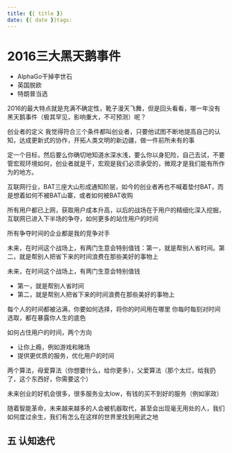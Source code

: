 ```yaml
---
title: {{ title }}
date: {{ date }}tags:
---
```

# 2016三大黑天鹅事件


* AlphaGo干掉李世石
* 英国脱欧
* 特朗普当选

2016的最大特点就是充满不确定性，靴子漫天飞舞，但是回头看看，哪一年没有黑天鹅事件（极其罕见，影响重大，不可预测）呢？

创业者的定义
我觉得符合三个条件都叫创业者，只要他试图不断地提高自己的认知，达成更新式的协作，开拓人类文明的新边疆，做一件前所未有的事

定一个目标，然后要么你确切地知道水深水浅，要么你以身犯险，自己去试，不要管宏观环境如何，创业者就是干，宏观是我们必须承受的，微观才是我们能有所作为的地方。

互联网行业，BAT三座大山形成通知阶层，如今的创业者再也不喊着垫付BAT，而是想着如何不被BAT山寨，或者如何被BAT收购

所有用户都已上网，获取用户成本升高，以后的战场在于用户的精细化深入挖掘，互联网已进入下半场的争夺，如何更多的站住用户的时间

所有争夺时间的企业都是我的竞争对手

未来，在时间这个战场上，有两门生意会特别值钱：第一，就是帮别人省时间。第二，就是帮别人把省下来的时间浪费在那些美好的事物上

未来，在时间这个战场上，有两门生意会特别值钱

- 第一，就是帮别人省时间
- 第二，就是帮别人把省下来的时间浪费在那些美好的事物上

每个人的时间都被沾满，你要如何选择，将你的时间用在哪里
你每时每刻对时间选取，都在暴露你人生的底色

如何占住用户的时间，两个方向
* 让你上瘾，例如游戏和赌场
* 提供更优质的服务，优化用户的时间


两个算法，母爱算法（你想要什么，给你更多），父爱算法（那个太烂，给我扔了，这个东西好，你需要这个）

未来创业的好机会很多，很多服务业太low，有钱的买不到好的服务（例如家政）


随着智能革命，未来越来越多的人会被机器取代，甚至会出现毫无用处的人，我们如何度过余生，我们有怎么在这样的世界里找到用武之地

## 五 认知迭代

